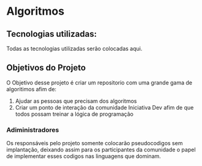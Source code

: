 # Algoritmos

## Tecnologias utilizadas:

Todas as tecnologias utilizadas serão colocadas aqui.

## Objetivos do Projeto

O Objetivo desse projeto é criar um repositorio com uma grande gama de algoritimos afim de:
1. Ajudar as pessoas que precisam dos algoritmos
2. Criar um ponto de interação da comunidade Iniciativa Dev afim de que todos possam treinar a lógica de programação 

### Adiministradores

Os responsáveis pelo projeto somente colocarão pseudocodigos sem implantação, deixando assim para os participantes da comunidade o papel de implementar esses codigos nas linguagens que dominam.
